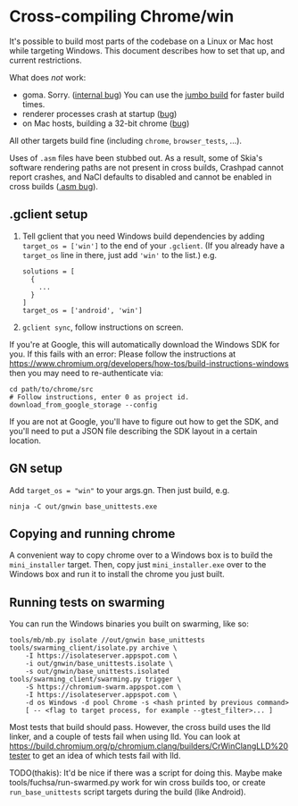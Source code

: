 # Cross-compiling Chrome/win

It's possible to build most parts of the codebase on a Linux or Mac host while
targeting Windows.  This document describes how to set that up, and current
restrictions.

What does *not* work:

* goma. Sorry. ([internal bug](http://b/64390790)) You can use the
  [jumbo build](jumbo.md) for faster build times.
* renderer processes crash at startup ([bug](https://crbug.com/803591))
* on Mac hosts, building a 32-bit chrome ([bug](https://crbug.com/794838))

All other targets build fine (including `chrome`, `browser_tests`, ...).

Uses of `.asm` files have been stubbed out.  As a result, some of Skia's
software rendering paths are not present in cross builds, Crashpad cannot
report crashes, and NaCl defaults to disabled and cannot be enabled in
cross builds ([.asm bug](https://crbug.com/762167)).

## .gclient setup

1. Tell gclient that you need Windows build dependencies by adding
   `target_os = ['win']` to the end of your `.gclient`.  (If you already
   have a `target_os` line in there, just add `'win'` to the list.) e.g.

       solutions = [
         {
           ...
         }
       ]
       target_os = ['android', 'win']

1. `gclient sync`, follow instructions on screen.

If you're at Google, this will automatically download the Windows SDK for you.
If this fails with an error: Please follow the instructions at
https://www.chromium.org/developers/how-tos/build-instructions-windows
then you may need to re-authenticate via:

    cd path/to/chrome/src
    # Follow instructions, enter 0 as project id.
    download_from_google_storage --config

If you are not at Google, you'll have to figure out how to get the SDK, and
you'll need to put a JSON file describing the SDK layout in a certain location.

## GN setup

Add `target_os = "win"` to your args.gn.  Then just build, e.g.

    ninja -C out/gnwin base_unittests.exe

## Copying and running chrome

A convenient way to copy chrome over to a Windows box is to build the
`mini_installer` target.  Then, copy just `mini_installer.exe` over
to the Windows box and run it to install the chrome you just built.

## Running tests on swarming

You can run the Windows binaries you built on swarming, like so:

    tools/mb/mb.py isolate //out/gnwin base_unittests
    tools/swarming_client/isolate.py archive \
        -I https://isolateserver.appspot.com \
        -i out/gnwin/base_unittests.isolate \
        -s out/gnwin/base_unittests.isolated
    tools/swarming_client/swarming.py trigger \
        -S https://chromium-swarm.appspot.com \
        -I https://isolateserver.appspot.com \
        -d os Windows -d pool Chrome -s <hash printed by previous command>
        [ -- <flag to target process, for example --gtest_filter>... ]

Most tests that build should pass.  However, the cross build uses
the lld linker, and a couple of tests fail when using lld. You can look at
https://build.chromium.org/p/chromium.clang/builders/CrWinClangLLD%20tester
to get an idea of which tests fail with lld.

TODO(thakis): It'd be nice if there was a script for doing this. Maybe make
tools/fuchsa/run-swarmed.py work for win cross builds too, or create
`run_base_unittests` script targets during the build (like Android).
